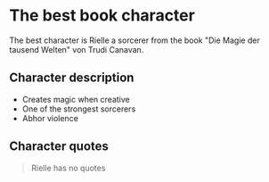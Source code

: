 # The best book character

The best character is Rielle a sorcerer from the book "Die Magie der tausend Welten" von Trudi Canavan.

## Character description

* Creates magic when creative
* One of the strongest sorcerers
* Abhor violence

## Character quotes

> Rielle has no quotes